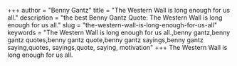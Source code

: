 +++
author = "Benny Gantz"
title = "The Western Wall is long enough for us all."
description = "the best Benny Gantz Quote: The Western Wall is long enough for us all."
slug = "the-western-wall-is-long-enough-for-us-all"
keywords = "The Western Wall is long enough for us all.,benny gantz,benny gantz quotes,benny gantz quote,benny gantz sayings,benny gantz saying,quotes, sayings,quote, saying, motivation"
+++
The Western Wall is long enough for us all.
